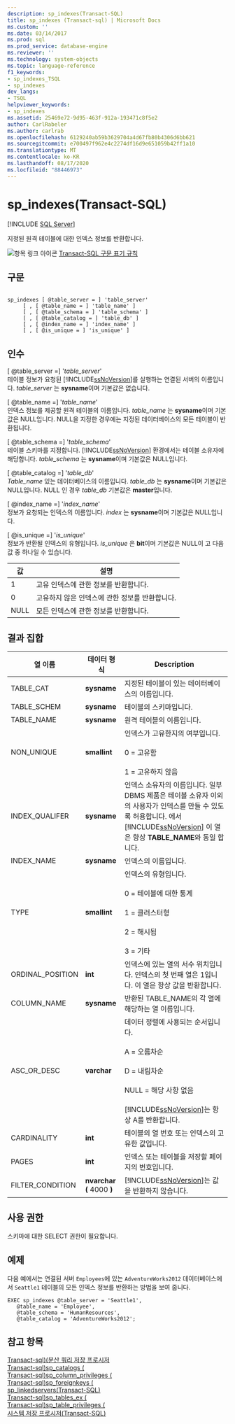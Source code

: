 ```yaml
---
description: sp_indexes(Transact-SQL)
title: sp_indexes (Transact-sql) | Microsoft Docs
ms.custom: ''
ms.date: 03/14/2017
ms.prod: sql
ms.prod_service: database-engine
ms.reviewer: ''
ms.technology: system-objects
ms.topic: language-reference
f1_keywords:
- sp_indexes_TSQL
- sp_indexes
dev_langs:
- TSQL
helpviewer_keywords:
- sp_indexes
ms.assetid: 25469e72-9d95-463f-912a-193471c8f5e2
author: CarlRabeler
ms.author: carlrab
ms.openlocfilehash: 6129240ab59b3629704a4d67fb80b4306d6bb621
ms.sourcegitcommit: e700497f962e4c2274df16d9e651059b42ff1a10
ms.translationtype: MT
ms.contentlocale: ko-KR
ms.lasthandoff: 08/17/2020
ms.locfileid: "88446973"
---
```

# <a name="sp_indexes-transact-sql"></a>sp_indexes(Transact-SQL)
[!INCLUDE [SQL Server](../../includes/applies-to-version/sqlserver.md)]

  지정된 원격 테이블에 대한 인덱스 정보를 반환합니다.  
  
 ![항목 링크 아이콘](../../database-engine/configure-windows/media/topic-link.gif "항목 링크 아이콘") [Transact-SQL 구문 표기 규칙](../../t-sql/language-elements/transact-sql-syntax-conventions-transact-sql.md)  
  
## <a name="syntax"></a>구문  
  
```  
  
sp_indexes [ @table_server = ] 'table_server'   
     [ , [ @table_name = ] 'table_name' ]   
     [ , [ @table_schema = ] 'table_schema' ]   
     [ , [ @table_catalog = ] 'table_db' ]   
     [ , [ @index_name = ] 'index_name' ]   
     [ , [ @is_unique = ] 'is_unique' ]  
```  
  
## <a name="arguments"></a>인수  
 [ @table_server =] '*table_server*'  
 테이블 정보가 요청된 [!INCLUDE[ssNoVersion](../../includes/ssnoversion-md.md)]를 실행하는 연결된 서버의 이름입니다. *table_server* 는 **sysname**이며 기본값은 없습니다.  
  
 [ @table_name =] '*table_name*'  
 인덱스 정보를 제공할 원격 테이블의 이름입니다. *table_name* 는 **sysname**이며 기본값은 NULL입니다. NULL을 지정한 경우에는 지정된 데이터베이스의 모든 테이블이 반환됩니다.  
  
 [ @table_schema =] '*table_schema*'  
 테이블 스키마를 지정합니다. [!INCLUDE[ssNoVersion](../../includes/ssnoversion-md.md)] 환경에서는 테이블 소유자에 해당합니다. *table_schema* 는 **sysname**이며 기본값은 NULL입니다.  
  
 [ @table_catalog =] '*table_db*'  
 *Table_name* 있는 데이터베이스의 이름입니다. *table_db* 는 **sysname**이며 기본값은 NULL입니다. NULL 인 경우 *table_db* 기본값은 **master**입니다.  
  
 [ @index_name =] '*index_name*'  
 정보가 요청되는 인덱스의 이름입니다. *index* 는 **sysname**이며 기본값은 NULL입니다.  
  
 [ @is_unique =] '*is_unique*'  
 정보가 반환될 인덱스의 유형입니다. *is_unique* 은 **bit**이며 기본값은 NULL이 고 다음 값 중 하나일 수 있습니다.  
  
|값|설명|  
|-----------|-----------------|  
|1|고유 인덱스에 관한 정보를 반환합니다.|  
|0|고유하지 않은 인덱스에 관한 정보를 반환합니다.|  
|NULL|모든 인덱스에 관한 정보를 반환합니다.|  
  
## <a name="result-sets"></a>결과 집합  
  
|열 이름|데이터 형식|Description|  
|-----------------|---------------|-----------------|  
|TABLE_CAT|**sysname**|지정된 테이블이 있는 데이터베이스의 이름입니다.|  
|TABLE_SCHEM|**sysname**|테이블의 스키마입니다.|  
|TABLE_NAME|**sysname**|원격 테이블의 이름입니다.|  
|NON_UNIQUE|**smallint**|인덱스가 고유한지의 여부입니다.<br /><br /> 0 = 고유함<br /><br /> 1 = 고유하지 않음|  
|INDEX_QUALIFER|**sysname**|인덱스 소유자의 이름입니다. 일부 DBMS 제품은 테이블 소유자 이외의 사용자가 인덱스를 만들 수 있도록 허용합니다. 에서 [!INCLUDE[ssNoVersion](../../includes/ssnoversion-md.md)] 이 열은 항상 **TABLE_NAME**와 동일 합니다.|  
|INDEX_NAME|**sysname**|인덱스의 이름입니다.|  
|TYPE|**smallint**|인덱스의 유형입니다.<br /><br /> 0 = 테이블에 대한 통계<br /><br /> 1 = 클러스터형<br /><br /> 2 = 해시됨<br /><br /> 3 = 기타|  
|ORDINAL_POSITION|**int**|인덱스에 있는 열의 서수 위치입니다. 인덱스의 첫 번째 열은 1입니다. 이 열은 항상 값을 반환합니다.|  
|COLUMN_NAME|**sysname**|반환된 TABLE_NAME의 각 열에 해당하는 열 이름입니다.|  
|ASC_OR_DESC|**varchar**|데이터 정렬에 사용되는 순서입니다.<br /><br /> A = 오름차순<br /><br /> D = 내림차순<br /><br /> NULL = 해당 사항 없음<br /><br /> [!INCLUDE[ssNoVersion](../../includes/ssnoversion-md.md)]는 항상 A를 반환합니다.|  
|CARDINALITY|**int**|테이블의 열 번호 또는 인덱스의 고유한 값입니다.|  
|PAGES|**int**|인덱스 또는 테이블을 저장할 페이지의 번호입니다.|  
|FILTER_CONDITION|**nvarchar (** 4000 **)**|[!INCLUDE[ssNoVersion](../../includes/ssnoversion-md.md)]는 값을 반환하지 않습니다.|  
  
## <a name="permissions"></a>사용 권한  
 스키마에 대한 SELECT 권한이 필요합니다.  
  
## <a name="examples"></a>예제  
 다음 예에서는 연결된 서버 `Employees`에 있는 `AdventureWorks2012` 데이터베이스에서 `Seattle1` 테이블의 모든 인덱스 정보를 반환하는 방법을 보여 줍니다.  
  
```  
EXEC sp_indexes @table_server = 'Seattle1',   
   @table_name = 'Employee',   
   @table_schema = 'HumanResources',  
   @table_catalog = 'AdventureWorks2012';  
```  
  
## <a name="see-also"></a>참고 항목  
 [Transact-sql&#41;&#40;분산 쿼리 저장 프로시저 ](../../relational-databases/system-stored-procedures/distributed-queries-stored-procedures-transact-sql.md)   
 [Transact-sql&#41;sp_catalogs &#40;](../../relational-databases/system-stored-procedures/sp-catalogs-transact-sql.md)   
 [Transact-sql&#41;sp_column_privileges &#40;](../../relational-databases/system-stored-procedures/sp-column-privileges-transact-sql.md)   
 [Transact-sql&#41;sp_foreignkeys &#40;](../../relational-databases/system-stored-procedures/sp-foreignkeys-transact-sql.md)   
 [sp_linkedservers&#40;Transact-SQL&#41;](../../relational-databases/system-stored-procedures/sp-linkedservers-transact-sql.md)   
 [Transact-sql&#41;sp_tables_ex &#40;](../../relational-databases/system-stored-procedures/sp-tables-ex-transact-sql.md)   
 [Transact-sql&#41;sp_table_privileges &#40;](../../relational-databases/system-stored-procedures/sp-table-privileges-transact-sql.md)   
 [시스템 저장 프로시저&#40;Transact-SQL&#41;](../../relational-databases/system-stored-procedures/system-stored-procedures-transact-sql.md)  
  
  
